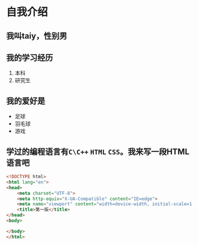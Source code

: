 # 自我介绍
## 我叫taiy，性别男
## 我的学习经历
1. 本科
2. 研究生
## 我的爱好是
* 足球
* 羽毛球
* 游戏 
## 学过的编程语言有`C\C++` `HTML` `CSS`。我来写一段HTML语言吧
```html
<!DOCTYPE html>
<html lang="en">
<head>
    <meta charset="UTF-8">
    <meta http-equiv="X-UA-Compatible" content="IE=edge">
    <meta name="viewport" content="width=device-width, initial-scale=1.0">
    <title>第一版</title>
</head>
<body>

</body>
</html>
```
